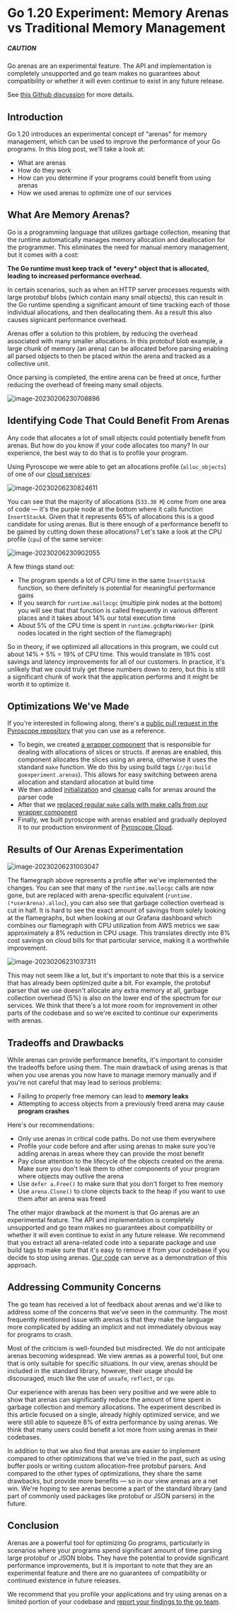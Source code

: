 # Go 1.20 Experiment: Memory Arenas vs Traditional Memory Management

##### CAUTION

Go arenas are an experimental feature. The API and implementation is completely unsupported and go team makes no guarantees about compatibility or whether it will even continue to exist in any future release.

See [this Github discussion](https://github.com/golang/go/issues/51317#issuecomment-1385623024) for more details.

## Introduction

Go 1.20 introduces an experimental concept of "arenas" for memory management, which can be used to improve the performance of your Go programs. In this blog post, we'll take a look at:

- What are arenas
- How do they work
- How can you determine if your programs could benefit from using arenas
- How we used arenas to optimize one of our services

## What Are Memory Arenas?

Go is a programming language that utilizes garbage collection, meaning that the runtime automatically manages memory allocation and deallocation for the programmer. This eliminates the need for manual memory management, but it comes with a cost:

**The Go runtime must keep track of \*every\* object that is allocated, leading to increased performance overhead.**

In certain scenarios, such as when an HTTP server processes requests with large protobuf blobs (which contain many small objects), this can result in the Go runtime spending a significant amount of time tracking each of those individual allocations, and then deallocating them. As a result this also causes signicant performance overhead.

Arenas offer a solution to this problem, by reducing the overhead associated with many smaller allocations. In this protobuf blob example, a large chunk of memory (an arena) can be allocated before parsing enabling all parsed objects to then be placed within the arena and tracked as a collective unit.

Once parsing is completed, the entire arena can be freed at once, further reducing the overhead of freeing many small objects.

![image-20230206230708896](./1.png)

## Identifying Code That Could Benefit From Arenas

Any code that allocates a lot of small objects could potentially benefit from arenas. But how do you know if your code allocates too many? In our experience, the best way to do that is to profile your program.

Using Pyroscope we were able to get an allocations profile (`alloc_objects`) of one of our [cloud services](https://pyroscope.io/pricing/):

![image-20230206230824611](./2.png)

You can see that the majority of allocations (`533.30 M`) come from one area of code — it's the purple node at the bottom where it calls function `InsertStackA`. Given that it represents 65% of allocations this is a good candidate for using arenas. But is there enough of a performance benefit to be gained by cutting down these allocations? Let's take a look at the CPU profile (`cpu`) of the same service:

![image-20230206230902055](./3.png)

A few things stand out:

- The program spends a lot of CPU time in the same `InsertStackA` function, so there definitely is potential for meaningful performance gains
- If you search for `runtime.mallocgc` (multiple pink nodes at the bottom) you will see that that function is called frequently in various different places and it takes about 14% our total execution time
- About 5% of the CPU time is spent in `runtime.gcBgMarkWorker` (pink nodes located in the right section of the flamegraph)

So in theory, if we optimized all allocations in this program, we could cut about 14% + 5% = 19% of CPU time. This would translate in 19% cost savings and latency improvements for all of our customers. In practice, it's unlikely that we could truly get these numbers down to zero, but this is still a significant chunk of work that the application performs and it might be worth it to optimize it.

## Optimizations We've Made

If you're interested in following along, there's a [public pull request in the Pyroscope repository](https://github.com/pyroscope-io/pyroscope/pull/1804) that you can use as a reference.

- To begin, we created [a wrapper component](https://github.com/pyroscope-io/pyroscope/pull/1804/files#diff-70ab4bbe796a97ad1a47d7970504296eff36b5307527ae2806d2b50f94f83a45) that is responsible for dealing with allocations of slices or structs. If arenas are enabled, this component allocates the slices using an arena, otherwise it uses the standard `make` function. We do this by using build tags (`//go:build goexperiment.arenas`). This allows for easy switching between arena allocation and standard allocation at build time
- We then added [initialization](https://github.com/pyroscope-io/pyroscope/pull/1804/files#diff-32bf8c53a15c8a5f7eb424b21c8502dc4905ec3caa28fac50f64277361ae746fR417) and [cleanup](https://github.com/pyroscope-io/pyroscope/pull/1804/files#diff-34edf37e55842273380ee6cb31c9245f31ed25aa6d7898b0f2c25145f17d8ea0R170) calls for arenas around the parser code
- After that we [replaced regular `make` calls with make calls from our wrapper component](https://github.com/pyroscope-io/pyroscope/pull/1804/files#diff-abe15b6d3634170650f86bb7283aa15265de2197cffa969deda2dd5b26fcecd9R89-R92)
- Finally, we built pyroscope with arenas enabled and gradually deployed it to our production environment of [Pyroscope Cloud](https://pyroscope.io/pricing).

## Results of Our Arenas Experimentation

![image-20230206231003047](./4.png)

The flamegraph above represents a profile after we've implemented the changes. You can see that many of the `runtime.mallocgc` calls are now gone, but are replaced with arena-specific equivalent (`runtime.(*userArena).alloc`), you can also see that garbage collection overhead is cut in half. It is hard to see the exact amount of savings from solely looking at the flamegraphs, but when looking at our Grafana dashboard which combines our flamegraph with CPU utilization from AWS metrics we saw approximately a 8% reduction in CPU usage. This translates directly into 8% cost savings on cloud bills for that particular service, making it a worthwhile improvement.

![image-20230206231037311](./5.png)

This may not seem like a lot, but it's important to note that this is a service that has already been optimized quite a bit. For example, the protobuf parser that we use doesn't allocate any extra memory at all, garbage collection overhead (5%) is also on the lower end of the spectrum for our services. We think that there's a lot more room for improvement in other parts of the codebase and so we're excited to continue our experiments with arenas.

## Tradeoffs and Drawbacks

While arenas can provide performance benefits, it's important to consider the tradeoffs before using them. The main drawback of using arenas is that when you use arenas you now have to manage memory manually and if you're not careful that may lead to serious problems:

- Failing to properly free memory can lead to **memory leaks**
- Attempting to access objects from a previously freed arena may cause **program crashes**

Here's our recommendations:

- Only use arenas in critical code paths. Do not use them everywhere
- Profile your code before and after using arenas to make sure you're adding arenas in areas where they can provide the most benefit
- Pay close attention to the lifecycle of the objects created on the arena. Make sure you don't leak them to other components of your program where objects may outlive the arena
- Use `defer a.Free()` to make sure that you don't forget to free memory
- Use `arena.Clone()` to clone objects back to the heap if you want to use them after an arena was freed

The other major drawback at the moment is that Go arenas are an experimental feature. The API and implementation is completely unsupported and go team makes no guarantees about compatibility or whether it will even continue to exist in any future release. We recommend that you extract all arena-related code into a separate package and use build tags to make sure that it's easy to remove it from your codebase if you decide to stop using arenas. [Our code](https://github.com/pyroscope-io/pyroscope/pull/1804/files#diff-70ab4bbe796a97ad1a47d7970504296eff36b5307527ae2806d2b50f94f83a45) can serve as a demonstration of this approach.

## Addressing Community Concerns

The go team has received a lot of feedback about arenas and we'd like to address some of the concerns that we've seen in the community. The most frequently mentioned issue with arenas is that they make the language more complicated by adding an implicit and not immediately obvious way for programs to crash.

Most of the criticism is well-founded but misdirected. We do not anticipate arenas becoming widespread. We view arenas as a powerful tool, but one that is only suitable for specific situations. In our view, arenas should be included in the standard library, however, their usage should be discouraged, much like the use of `unsafe`, `reflect`, or `cgo`.

Our experience with arenas has been very positive and we were able to show that arenas can significantly reduce the amount of time spent in garbage collection and memory allocations. The experiment described in this article focused on a single, already highly optimized service, and we were still able to squeeze 8% of extra performance by using arenas. We think that many users could benefit a lot more from using arenas in their codebases.

In addition to that we also find that arenas are easier to implement compared to other optimizations that we've tried in the past, such as using buffer pools or writing custom allocation-free protobuf parsers. And compared to the other types of optimizations, they share the same drawbacks, but provide more benefits — so in our view arenas are a net win. We're hoping to see arenas become a part of the standard library (and part of commonly used packages like protobuf or JSON parsers) in the future.

## Conclusion

Arenas are a powerful tool for optimizing Go programs, particularly in scenarios where your programs spend significant amount of time parsing large protobuf or JSON blobs. They have the potential to provide significant performance improvements, but it is important to note that they are an experimental feature and there are no guarantees of compatibility or continued existence in future releases.

We recommend that you profile your applications and try using arenas on a limited portion of your codebase and [report your findings to the go team](https://github.com/golang/go/issues/51317).